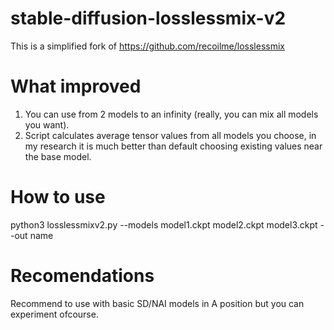 # stable-diffusion-losslessmix-v2
This is a simplified fork of https://github.com/recoilme/losslessmix
# What improved
1. You can use from 2 models to an infinity (really, you can mix all models you want).
2. Script calculates average tensor values from all models you choose, in my research it is much better than default choosing existing values near the base model. 
# How to use
python3 losslessmixv2.py --models model1.ckpt model2.ckpt model3.ckpt --out name
# Recomendations
Recommend to use with basic SD/NAI models in A position but you can experiment ofcourse.
